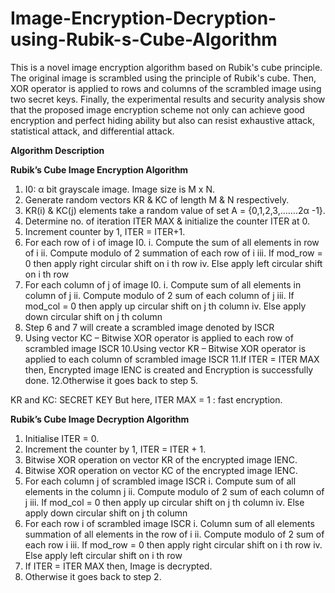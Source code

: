 # Image-Encryption-Decryption-using-Rubik-s-Cube-Algorithm

This is a novel image encryption algorithm based on Rubik's cube principle. The original image is scrambled using the principle of Rubik's cube. Then, XOR operator is applied to rows and columns of the scrambled image using two secret keys. Finally, the experimental results and security analysis show that the proposed image encryption scheme not only can achieve good encryption and perfect hiding ability but also can resist exhaustive attack, statistical attack, and differential attack.

**Algorithm Description**

**Rubik’s Cube Image Encryption Algorithm**

  1. I0: α bit grayscale image. Image size is M x N.
  2. Generate random vectors KR & KC of length M & N respectively.
  3. KR(i) & KC(j) elements take a random value of set A = {0,1,2,3,…….2α -1}.
  4. Determine no. of iteration ITER MAX & initialize the counter ITER at 0.
  5. Increment counter by 1, ITER = ITER+1.
  6. For each row of i of image I0.
      i. Compute the sum of all elements in row of i
      ii. Compute modulo of 2 summation of each row of i
      iii. If mod_row = 0 then apply right circular shift on i th row
      iv. Else apply left circular shift on i th row
  7. For each column of j of image I0.
      i. Compute sum of all elements in column of j
      ii. Compute modulo of 2 sum of each column of j
      iii. If mod_col = 0 then apply up circular shift on j th column
      iv. Else apply down circular shift on j th column
  8. Step 6 and 7 will create a scrambled image denoted by ISCR
  9. Using vector KC – Bitwise XOR operator is applied to each row of scrambled image ISCR
  10.Using vector KR – Bitwise XOR operator is applied to each column of scrambled image ISCR
  11.If ITER = ITER MAX then, Encrypted image IENC is created and Encryption is successfully done.
  12.Otherwise it goes back to step 5.

  KR and KC: SECRET KEY But here, ITER MAX = 1 : fast encryption.
  
**Rubik’s Cube Image Decryption Algorithm**

  1. Initialise ITER = 0.
  2. Increment the counter by 1, ITER = ITER + 1.
  3. Bitwise XOR operation on vector KR of the encrypted image IENC.
  4. Bitwise XOR operation on vector KC of the encrypted image IENC.
  5. For each column j of scrambled image ISCR
      i. Compute sum of all elements in the column j
      ii. Compute modulo of 2 sum of each column of j
      iii. If mod_col = 0 then apply up circular shift on j th column
      iv. Else apply down circular shift on j th column
  6. For each row i of scrambled image ISCR
      i. Column sum of all elements summation of all elements in the row of i
      ii. Compute modulo of 2 sum of each row i
      iii. If mod_row = 0 then apply right circular shift on i th row
      iv. Else apply left circular shift on i th row
  7. If ITER = ITER MAX then, Image is decrypted.
  8. Otherwise it goes back to step 2.
